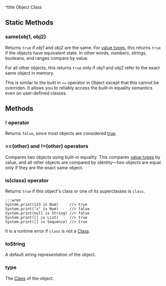 ^title Object Class

## Static Methods

### **same**(obj1, obj2)

Returns `true` if *obj1* and *obj2* are the same. For [value
types](../values.html), this returns `true` if the objects have equivalent
state. In other words, numbers, strings, booleans, and ranges compare by value.

For all other objects, this returns `true` only if *obj1* and *obj2* refer to
the exact same object in memory.

This is similar to the built in `==` operator in Object except that this cannot
be overriden. It allows you to reliably access the built-in equality semantics
even on user-defined classes.

## Methods

### **!** operator

Returns `false`, since most objects are considered [true][].

[true]: control-flow.html#truth

### **==**(other) and **!=**(other) operators

Compares two objects using built-in equality. This compares [value
types](../values.html) by value, and all other objects are compared by
identity&mdash;two objects are equal only if they are the exact same object.

### **is**(class) operator

Returns `true` if this object's class or one of its superclasses is `class`.

    :::wren
    System.print(123 is Num)     //> true
    System.print("s" is Num)     //> false
    System.print(null is String) //> false
    System.print([] is List)     //> true
    System.print([] is Sequence) //> true

It is a runtime error if `class` is not a [Class][].

### **toString**

A default string representation of the object.

### **type**

The [Class][] of the object.

[class]: class.html
